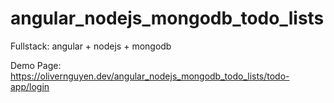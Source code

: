 # angular_nodejs_mongodb_todo_lists
Fullstack: angular + nodejs + mongodb

Demo Page: https://olivernguyen.dev/angular_nodejs_mongodb_todo_lists/todo-app/login

